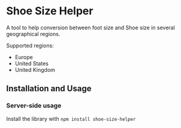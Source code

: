 # Shoe Size Helper

A tool to help conversion between foot size and Shoe size in several geographical regions.

Supported regions:

* Europe
* United States
* United Kingdom

## Installation and Usage

### Server-side usage

Install the library with `npm install shoe-size-helper`
